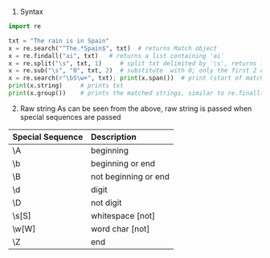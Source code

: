 1. Syntax
```py
import re

txt = "The rain is in Spain"
x = re.search("^The.*Spain$", txt)  # returns Match object
x = re.findall("ai", txt)   # returns a list containing 'ai'
x = re.split("\s", txt, 1)     # split txt delimited by '\s', returns list; only at first occurence
x = re.sub("\s", "0", txt, 2)  # substitute  with 0; only the first 2 occurences
x = re.search(r"\bS\w+", txt); print(x.span())  # print (start of match, end of match)
print(x.string)     # prints txt
print(x.group())    # prints the matched strings, similar to re.finall()
```

2. Raw string
As can be seen from the above, raw string is passed when special sequences are passed

Special Sequence | Description
| :--- | :--- |
\A | beginning
\b | beginning or end
\B | not beginning or end
\d | digit
\D | not digit
\s[S] | whitespace [not]
\w[W] | word char [not]
\Z | end